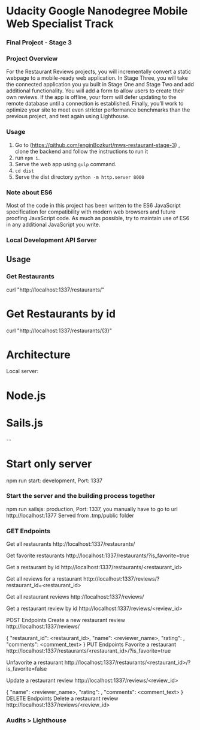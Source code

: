 
# Udacity Google Nanodegree Mobile Web Specialist Track
### Final Project - Stage 3

### Project Overview
For the Restaurant Reviews projects, you will incrementally convert a static webpage to a mobile-ready web application. In Stage Three, you will take the connected application you yu built in Stage One and Stage Two and add additional functionality. You will add a form to allow users to create their own reviews. If the app is offline, your form will defer updating to the remote database until a connection is established. Finally, you’ll work to optimize your site to meet even stricter performance benchmarks than the previous project, and test again using Lighthouse.

### Usage
1. Go to (https://github.com/enginBozkurt/mws-restaurant-stage-3) , clone the backend and follow the instructions to run it
2. run `npm i`.
3. Serve the web app using `gulp` command.
4. `cd dist`
5. Serve the dist directory `python -m http.server 8000`


### Note about ES6
Most of the code in this project has been written to the ES6 JavaScript specification for compatibility with modern web browsers and future proofing JavaScript code. As much as possible, try to maintain use of ES6 in any additional JavaScript you write. 

### Local Development API Server

## Usage

### Get Restaurants
curl "http://localhost:1337/restaurants/"

# Get Restaurants by id
curl "http://localhost:1337/restaurants/{3}"

# Architecture
Local server:

# Node.js

# Sails.js
--

# Start only server
npm run start: development, Port: 1337

### Start the server and the building process together
npm run sailsjs: production, Port: 1337, you manually have to go to url http://localhost:1377 Served from .tmp/public folder


### GET Endpoints
Get all restaurants
http://localhost:1337/restaurants/

Get favorite restaurants
http://localhost:1337/restaurants/?is_favorite=true

Get a restaurant by id
http://localhost:1337/restaurants/<restaurant_id>

Get all reviews for a restaurant
http://localhost:1337/reviews/?restaurant_id=<restaurant_id>

Get all restaurant reviews
http://localhost:1337/reviews/

Get a restaurant review by id
http://localhost:1337/reviews/<review_id>

POST Endpoints
Create a new restaurant review
http://localhost:1337/reviews/

{
    "restaurant_id": <restaurant_id>,
    "name": <reviewer_name>,
    "rating": <rating>,
    "comments": <comment_text>
}
PUT Endpoints
Favorite a restaurant
http://localhost:1337/restaurants/<restaurant_id>/?is_favorite=true

Unfavorite a restaurant
http://localhost:1337/restaurants/<restaurant_id>/?is_favorite=false

Update a restaurant review
http://localhost:1337/reviews/<review_id>

{
    "name": <reviewer_name>,
    "rating": <rating>,
    "comments": <comment_text>
}
DELETE Endpoints
Delete a restaurant review
http://localhost:1337/reviews/<review_id>
  
  ### Audits > Lighthouse
  
